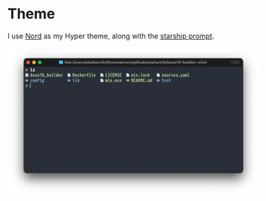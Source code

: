 # Theme

I use [Nord](https://github.com/arcticicestudio/nord-iterm2) as my Hyper theme, along with the [starship prompt](https://github.com/starship/starship).

![](../../.gitbook/assets/screen-shot-2021-08-13-at-7.43.54-pm.png)

